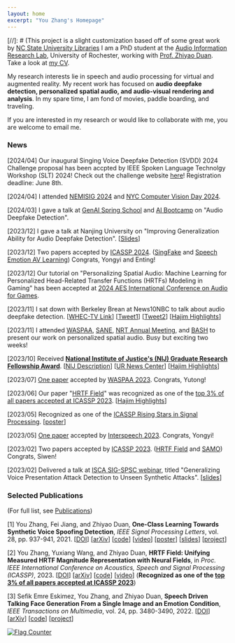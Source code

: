 ```yaml
---
layout: home
excerpt: "You Zhang's Homepage"
---
```



[//]: # (This project is a slight customization based off of some great work by [NC State University Libraries](https://www.lib.ncsu.edu/. )
I am a PhD student at the [Audio Information Research Lab](https://labsites.rochester.edu/air/), University of Rochester, working with [Prof. Zhiyao Duan](https://hajim.rochester.edu/ece/sites/zduan/). Take a look at [my CV](./You_Neil_Zhang_CV_2024_Mar.pdf).

My research interests lie in speech and audio processing for virtual and augmented reality.
My recent work has focused on **audio deepfake detection, personalized spatial audio, and audio-visual rendering and analysis**.
In my spare time, I am fond of movies, paddle boarding, and traveling.

If you are interested in my research or would like to collaborate with me, you are welcome to email me.


### News
[2024/04] Our inaugural Singing Voice Deepfake Detection (SVDD) 2024 Challenge proposal has been accpted by IEEE Spoken Language Technolgy Workshop (SLT) 2024! Check out the challenge website [here](https://challenge.singfake.org/)! Registration deadline: June 8th.

[2024/04] I attended [NEMISIG 2024](https://2024.nemisig.net/) and [NYC Computer Vision Day 2024](https://cs.nyu.edu/~fouhey/NYCVision2024/).

[2024/03] I gave a talk at [GenAI Spring School](https://aihouse.org.ua/en/event/generative-ai-spring-school/) and [AI Bootcamp](https://www.meetup.com/5b95b105-bc24-49fb-b4f8-9ddfcb5db0ff/events/299933650/) on "Audio Deepfake Detection".

[2023/12] I gave a talk at Nanjing University on "Improving Generalization Ability for Audio Deepfake Detection". [[Slides](./resources/Improving_Generalization_Ability_for_Audio_Deepfake_Detection_20231228_Nanjing_University.pdf)]

[2023/12] Two papers accepted by [ICASSP 2024](2024.ieeeicassp.org). ([SingFake]() and [Speech Emotion AV Learning](https://arxiv.org/abs/2311.14816)) Congrats, Yongyi and Enting! 

[2023/12] Our tutorial on "Personalizing Spatial Audio: Machine Learning for Personalized Head-Related Transfer Functions (HRTFs) Modeling in Gaming" has been accepted at [2024 AES International Conference on Audio for Games](https://aes2.org/events-calendar/2024-aes-6th-international-conference-on-audio-for-games/).

[2023/11] I sat down with Berkeley Brean at News10NBC to talk about audio deepfake detection. [[WHEC-TV Link](https://www.whec.com/investigations/news10nbc-investigates-heres-what-happened-when-we-did-a-deep-fake-on-berkeley-breans-voice/)] [[Tweet1](https://twitter.com/whec_bbrean/status/1730299267544236042)] [[Tweet2](https://twitter.com/whec_bbrean/status/1730313761574055959)] [[Hajim Highlights](https://www.rochester.edu/communications/newsletters/hajim/hajim-highlights-1204/)]

[2023/11] I attended [WASPAA](https://waspaa.com/), [SANE](https://www.saneworkshop.org/sane2023/), [NRT Annual Meeting](https://nrt.asu.edu/nsf-annual-meeting/), and [BASH](https://binaural.and.spatialhearing.org/) to present our work on personalized spatial audio. Busy but exciting two weeks!

[2023/10] Received [**National Institute of Justice's (NIJ) Graduate Research Fellowship Award**](https://nij.ojp.gov/funding/fellowships/graduate-research-fellowship-program). [[NIJ Description](https://nij.ojp.gov/funding/awards/15pnij-23-gg-01933-ress)] [[UR News Center](https://www.rochester.edu/newscenter/audio-deepfake-detective-developing-new-sleuthing-techniques-573482/)] [[Hajim Highlights](https://www.rochester.edu/communications/newsletters/hajim/hajim-highlights-1113/)]

[2023/07] [One paper](https://ieeexplore.ieee.org/document/10248178) accepted by [WASPAA 2023](https://waspaa.com/). Congrats, Yutong!

[2023/06] Our paper "[HRTF Field](https://ieeexplore.ieee.org/document/10095801)" was recognized as one of the [top 3% of all papers accepted at ICASSP 2023](https://2023.ieeeicassp.org/top-3-percent-paper-recognitions/). [[Hajim Highlights](https://www.rochester.edu/communications/newsletters/hajim/620222/)]

[2023/05] Recognized as one of the [ICASSP Rising Stars in Signal Processing](https://2023.ieeeicassp.org/rising-stars-workshop). [[poster](./resources/ICASSP2023_Rising_Star_Neil_final.pdf)]


<!-- <details>


<summary>More archived news.</summary> -->


[2023/05] [One paper](https://www.isca-speech.org/archive/interspeech_2023/zang23_interspeech.html) accepted by [Interspeech 2023](https://www.interspeech2023.org/). Congrats, Yongyi!


[2023/02] Two papers accepted by [ICASSP 2023](https://2023.ieeeicassp.org/). ([HRTF Field](https://arxiv.org/abs/2210.15196) and [SAMO](https://arxiv.org/abs/2211.02718)) Congrats, Siwen!


[2023/02] Delivered a talk at [ISCA SIG-SPSC webinar](https://www.spsc-sig.org/webinar), titled "Generalizing Voice Presentation Attack Detection to Unseen Synthetic Attacks". [[slides](https://www.spsc-sig.org/sites/default/files/2023-02/SPSC-Webinar-GeneralizingVoicePresentationAttackDetection-20230206.pdf)]


<!-- </details> -->


### Selected Publications
(For full list, see [Publications](https://yzyouzhang.com/research/))

[1] You Zhang, Fei Jiang, and Zhiyao Duan, 
**One-Class Learning Towards Synthetic Voice Spoofing Detection**, 
*IEEE Signal Processing Letters*, 
vol. 28, pp. 937-941, 2021.
[[DOI](https://ieeexplore.ieee.org/document/9417604)] [[arXiv](https://arxiv.org/abs/2010.13995)] [[code](https://github.com/yzyouzhang/AIR-ASVspoof)] 
[[video](https://www.youtube.com/watch?v=pX9aq8CaIvk)] [[poster](https://labsites.rochester.edu/air/publications/ICASSP2022Poster_Neil.pdf)] [[slides](https://labsites.rochester.edu/air/publications/ICASSP2022Slides_Neil.pdf)] [[project](https://labsites.rochester.edu/air/projects/asvspoof.html)]

[2] You Zhang, Yuxiang Wang, and Zhiyao Duan,
**HRTF Field: Unifying Measured HRTF Magnitude Representation with Neural Fields**, in *Proc. IEEE International Conference on Acoustics, Speech and Signal Processing (ICASSP)*, 2023. 
[[DOI](https://ieeexplore.ieee.org/document/10095801)] [[arXiv](https://arxiv.org/abs/2210.15196)] [[code](https://github.com/yzyouzhang/hrtf_field)] [[video](https://youtu.be/HoQg8YzX1jg)]  (**Recognized as one of the [top 3% of all papers accepted at ICASSP 2023](https://drive.google.com/file/d/1qTDdwqGuenJsZZoyFD2uBh_t6QUt0PPE/view?usp=sharing)**)

[3] Sefik Emre Eskimez, You Zhang, and Zhiyao Duan, **Speech Driven Talking Face Generation From a Single Image and an Emotion Condition**, *IEEE Transactions on Multimedia*, vol. 24, pp. 3480-3490, 2022. 
[[DOI](https://ieeexplore.ieee.org/document/9496264)] [[arXiv](https://arxiv.org/abs/2008.03592)] [[code](https://github.com/eeskimez/emotalkingface)] [[project](https://labsites.rochester.edu/air/projects/tfaceemo.html)]



<!-- # COMMENT EXPLAINING THIS PAGE -- 
[2] You Zhang, Ge Zhu, Fei Jiang, and Zhiyao Duan, <strong>An Empirical Study on Channel Effects for Synthetic Voice Spoofing Countermeasure Systems</strong>, in <em>Proc. Interspeech 2021</em>, pp. 4309-4313, 2021. &lt;<a href="https://www.isca-speech.org/archive/pdfs/interspeech_2021/zhang21ea_interspeech.pdf">pdf</a>&gt; &lt;<a href="https://www.isca-speech.org/archive/interspeech_2021/zhang21ea_interspeech.html">link</a>&gt; &lt;<a href="https://github.com/yzyouzhang/Empirical-Channel-CM">code</a>&gt; &lt;<a href="https://www.youtube.com/watch?v=t6qtehKer6w">video</a>&gt; &lt;<a href="https://labsites.rochester.edu/air/publications/Zhang21channel_slides.pdf">slides</a>&gt; </p>
-->

<a href="https://info.flagcounter.com/w1Wy"><img src="https://s11.flagcounter.com/count2/w1Wy/bg_FFFFFF/txt_000000/border_CCCCCC/columns_6/maxflags_30/viewers_0/labels_0/pageviews_0/flags_0/percent_0/" alt="Flag Counter" border="0"></a>


  
